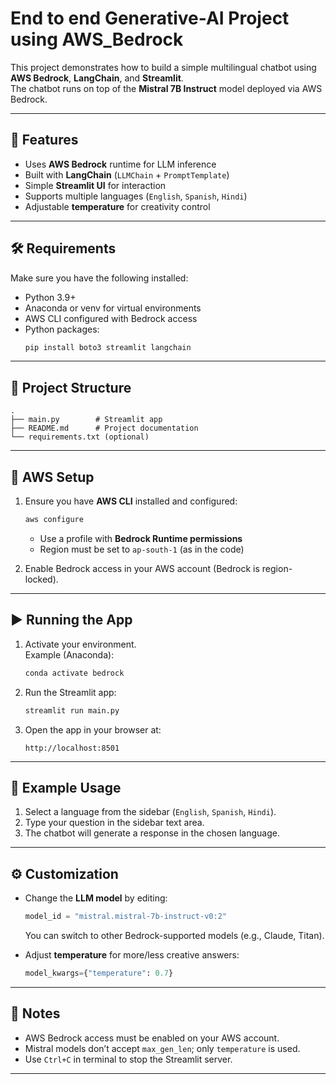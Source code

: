 # End to end Generative-AI Project using AWS_Bedrock

This project demonstrates how to build a simple multilingual chatbot using **AWS Bedrock**, **LangChain**, and **Streamlit**.  
The chatbot runs on top of the **Mistral 7B Instruct** model deployed via AWS Bedrock.

---

## 🚀 Features
- Uses **AWS Bedrock** runtime for LLM inference  
- Built with **LangChain** (`LLMChain` + `PromptTemplate`)  
- Simple **Streamlit UI** for interaction  
- Supports multiple languages (`English`, `Spanish`, `Hindi`)  
- Adjustable **temperature** for creativity control  

---

## 🛠️ Requirements
Make sure you have the following installed:

- Python 3.9+  
- Anaconda or venv for virtual environments  
- AWS CLI configured with Bedrock access  
- Python packages:
  ```bash
  pip install boto3 streamlit langchain
  ```

---

## 📂 Project Structure
```
.
├── main.py        # Streamlit app
├── README.md      # Project documentation
└── requirements.txt (optional)
```

---

## 🔑 AWS Setup
1. Ensure you have **AWS CLI** installed and configured:
   ```bash
   aws configure
   ```
   - Use a profile with **Bedrock Runtime permissions**  
   - Region must be set to `ap-south-1` (as in the code)  

2. Enable Bedrock access in your AWS account (Bedrock is region-locked).  

---

## ▶️ Running the App
1. Activate your environment.  
   Example (Anaconda):
   ```bash
   conda activate bedrock
   ```

2. Run the Streamlit app:
   ```bash
   streamlit run main.py
   ```

3. Open the app in your browser at:
   ```
   http://localhost:8501
   ```

---

## 📝 Example Usage
1. Select a language from the sidebar (`English`, `Spanish`, `Hindi`).  
2. Type your question in the sidebar text area.  
3. The chatbot will generate a response in the chosen language.  

---

## ⚙️ Customization
- Change the **LLM model** by editing:
  ```python
  model_id = "mistral.mistral-7b-instruct-v0:2"
  ```
  You can switch to other Bedrock-supported models (e.g., Claude, Titan).  

- Adjust **temperature** for more/less creative answers:
  ```python
  model_kwargs={"temperature": 0.7}
  ```

---

## 📌 Notes
- AWS Bedrock access must be enabled on your AWS account.  
- Mistral models don’t accept `max_gen_len`; only `temperature` is used.  
- Use `Ctrl+C` in terminal to stop the Streamlit server.  

---

